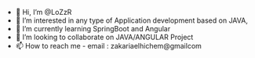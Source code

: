 - 👋 Hi, I’m @LoZzR
- 👀 I’m interested in any type of Application development based on JAVA, 
- 🌱 I’m currently learning SpringBoot and Angular
- 💞️ I’m looking to collaborate on JAVA/ANGULAR Project
- 📫 How to reach me - email : zakariaelhichem@gmailcom
<!---
LoZzR/LoZzR is a ✨ special ✨ repository because its `README.md` (this file) appears on your GitHub profile.
You can click the Preview link to take a look at your changes.
--->
